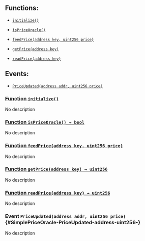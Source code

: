 ## Functions:

- [`initialize()`](#SimplePriceOracle-initialize--)

- [`isPriceOracle()`](#SimplePriceOracle-isPriceOracle--)

- [`feedPrice(address key, uint256 price)`](#SimplePriceOracle-feedPrice-address-uint256-)

- [`getPrice(address key)`](#SimplePriceOracle-getPrice-address-)

- [`readPrice(address key)`](#SimplePriceOracle-readPrice-address-)

## Events:

- [`PriceUpdated(address addr, uint256 price)`](#SimplePriceOracle-PriceUpdated-address-uint256-)

### [Function `initialize()`](#SimplePriceOracle-initialize--)

No description

### [Function `isPriceOracle() → bool`](#SimplePriceOracle-isPriceOracle--)

No description

### [Function `feedPrice(address key, uint256 price)`](#SimplePriceOracle-feedPrice-address-uint256-)

No description

### [Function `getPrice(address key) → uint256`](#SimplePriceOracle-getPrice-address-)

No description

### [Function `readPrice(address key) → uint256`](#SimplePriceOracle-readPrice-address-)

No description

### Event `PriceUpdated(address addr, uint256 price)` {#SimplePriceOracle-PriceUpdated-address-uint256-}

No description
